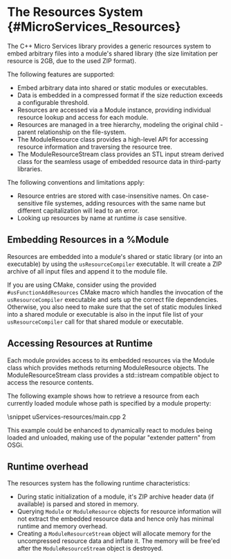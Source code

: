 The Resources System    {#MicroServices_Resources}
====================

The C++ Micro Services library provides a generic resources system to embed arbitrary files into a
module's shared library (the size limitation per resource is 2GB, due to the used ZIP format).

The following features are supported:

 * Embed arbitrary data into shared or static modules or executables.
 * Data is embedded in a compressed format if the size reduction exceeds a
   configurable threshold.
 * Resources are accessed via a Module instance, providing individual resource lookup and access
   for each module.
 * Resources are managed in a tree hierarchy, modeling the original child - parent relationship
   on the file-system.
 * The ModuleResource class provides a high-level API for accessing resource information and
   traversing the resource tree.
 * The ModuleResourceStream class provides an STL input stream derived class for the seamless usage
   of embedded resource data in third-party libraries.

The following conventions and limitations apply:

 * Resource entries are stored with case-insensitive names. On case-sensitive file systemes,
   adding resources with the same name but different capitalization will lead to an error.
 * Looking up resources by name at runtime *is* case sensitive.

Embedding Resources in a %Module
--------------------------------

Resources are embedded into a module's shared or static library (or into an executable)
by using the `usResourceCompiler` executable. It will create a ZIP archive of all input
files and append it to the module file.

If you are using CMake, consider using the provided `#usFunctionAddResources` CMake macro which
handles the invocation of the `usResourceCompiler` executable and sets up the correct file
dependencies. Otherwise, you also need to make sure that the set of static modules linked
into a shared module or executable is also in the input file list of your `usResourceCompiler`
call for that shared module or executable.

Accessing Resources at Runtime
------------------------------

Each module provides access to its embedded resources via the Module class which provides methods
returning ModuleResource objects. The ModuleResourceStream class provides a std::istream compatible
object to access the resource contents.

The following example shows how to retrieve a resource from each currently loaded module whose path
is specified by a module property:

\snippet uServices-resources/main.cpp 2

This example could be enhanced to dynamically react to modules being loaded and unloaded, making use
of the popular "extender pattern" from OSGi.

Runtime overhead
----------------

The resources system has the following runtime characteristics:

 * During static initialization of a module, it's ZIP archive header data (if available)
   is parsed and stored in memory.
 * Querying `Module` or `ModuleResource` objects for resource information will not
   extract the embedded resource data and hence only has minimal runtime and memory
   overhead.
 * Creating a `ModuleResourceStream` object will allocate memory for the uncompressed
   resource data and inflate it. The memory will be free'ed after the `ModuleResourceStream`
   object is destroyed.

